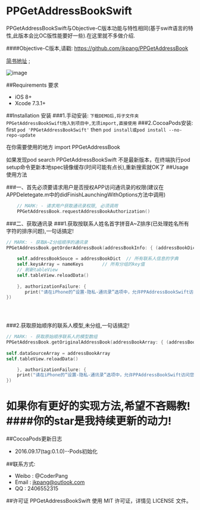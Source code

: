 # PPGetAddressBookSwift

PPGetAddressBookSwift与Objective-C版本功能与特性相同(基于swift语言的特性,此版本会比OC版性能要好一些).在这里就不多做介绍.

####Objective-C版本,请戳: https://github.com/jkpang/PPGetAddressBook

[简书地址](http://www.jianshu.com/p/b51a6125bcff) ;

![image](https://github.com/jkpang/PPGetAddressBook/blob/master/AddressBook.mov.gif)

##Requirements 要求
* iOS 8+
* Xcode 7.3.1+

##Installation 安装
###1.手动安装:
`下载DEMO后,将子文件夹PPGetAddressBookSwift拖入到项目中,无须import,直接使用`
###2.CocoaPods安装:
first
`pod 'PPGetAddressBookSwift'`
then
`pod install或pod install --no-repo-update`

在你需要使用的地方 import PPGetAddressBook

如果发现pod search PPGetAddressBookSwift 不是最新版本，在终端执行pod setup命令更新本地spec镜像缓存(时间可能有点长),重新搜索就OK了
##Usage 使用方法

###一、首先必须要请求用户是否授权APP访问通讯录的权限(建议在APPDeletegate.m中的didFinishLaunchingWithOptions方法中调用)

```swift
    // MARK: - 请求用户获取通讯录权限, 必须调用
    PPGetAddressBook.requestAddressBookAuthorization()
```
###二、获取通讯录
###1.获取按联系人姓名首字拼音A~Z排序(已处理姓名所有字符的排序问题),一句话搞定!

```swift
// MARK: - 获取A~Z分组顺序的通讯录
PPGetAddressBook.getOrderAddressBook(addressBookInfo: { (addressBookDict, nameKeys) in
            
    self.addressBookSouce = addressBookDict  // 所有联系人信息的字典
    self.keysArray = nameKeys       // 所有分组的key值
    // 刷新tableView
    self.tableView.reloadData()
            
    }, authorizationFailure: {
       print("请在iPhone的“设置-隐私-通讯录”选项中，允许PPAddressBookSwift访问您的通讯录")  
})


   
```
###2.获取原始顺序的联系人模型,未分组,一句话搞定!

```swift
// MARK: - 获取原始顺序联系人的模型数组
PPGetAddressBook.getOriginalAddressBook(addressBookArray: { (addressBookArray) in
            
self.dataSourceArray = addressBookArray    
self.tableView.reloadData()   

    }, authorizationFailure: {
    print("请在iPhone的“设置-隐私-通讯录”选项中，允许PPAddressBookSwift访问您的通讯录") 
})

```

如果你有更好的实现方法,希望不吝赐教!
####你的star是我持续更新的动力!
===
##CocoaPods更新日志
* 2016.09.17(tag:0.1.0)--Pods初始化

##联系方式:
* Weibo : @CoderPang
* Email : jkpang@outlook.com
* QQ : 2406552315

##许可证
PPGetAddressBookSwift 使用 MIT 许可证，详情见 LICENSE 文件。




